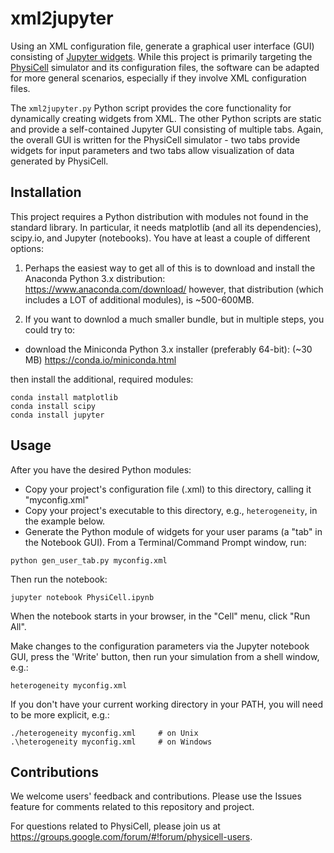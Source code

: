 # xml2jupyter
Using an XML configuration file, generate a graphical user interface (GUI) consisting of [Jupyter widgets](https://ipywidgets.readthedocs.io/en/stable/index.html). While this project is primarily targeting the [PhysiCell](http://physicell.mathcancer.org/) simulator and its configuration files, the software can be adapted for more general scenarios, especially if they involve XML configuration files.

The ```xml2jupyter.py``` Python script provides the core functionality for dynamically creating widgets from XML. The other Python scripts are static and provide a self-contained Jupyter GUI consisting of multiple tabs. Again, the overall GUI is written for the PhysiCell simulator - two tabs provide widgets for input parameters and two tabs allow visualization of data generated by PhysiCell.

<!--
If you simply want to try the notebook, without downloading anything, try clicking on this Binder badge [![Binder](https://img.shields.io/badge/PhysiCell-JupyterGUI-E66581.svg)](https://mybinder.org/v2/gh/rheiland/xml2gui/master?filepath=PhysiCell.ipynb) to run it from your browser.
-->

<!--
[![Binder](https://mybinder.org/badge.svg)](https://mybinder.org/v2/gh/rheiland/xml2gui/master?filepath=PhysiCell.ipynb) Click the binder badge to play with the notebook from your browser without installing anything.
-->

## Installation
This project requires a Python distribution with modules not found in the standard
library. In particular, it needs matplotlib (and all its dependencies), scipy.io, and Jupyter (notebooks). You have at least a couple of different options:

1) Perhaps the easiest way to get all of this is to download and install the Anaconda Python 3.x distribution:
https://www.anaconda.com/download/
however, that distribution (which includes a LOT of additional modules), is ~500-600MB.

2) If you want to downlod a much smaller bundle, but in multiple steps, you could try to:
- download the Miniconda Python 3.x installer (preferably 64-bit):  (~30 MB)
https://conda.io/miniconda.html

then install the additional, required modules:
```
conda install matplotlib
conda install scipy
conda install jupyter
```

## Usage
After you have the desired Python modules:

- Copy your project's configuration file (.xml) to this directory, calling it "myconfig.xml"
- Copy your project's executable to this directory, e.g., ```heterogeneity```, in the example below.
- Generate the Python module of widgets for your user params (a "tab" in the Notebook GUI). From a Terminal/Command Prompt window, run:

```python gen_user_tab.py myconfig.xml```

Then run the notebook:

```jupyter notebook PhysiCell.ipynb```


When the notebook starts in your browser, in the "Cell" menu, click "Run All".

Make changes to the configuration parameters via the Jupyter notebook GUI, press the 'Write' button, then run your simulation from a shell window, e.g.:

```
heterogeneity myconfig.xml
```
If you don't have your current working directory in your PATH, you will need to be more explicit, e.g.:
```
./heterogeneity myconfig.xml     # on Unix
.\heterogeneity myconfig.xml     # on Windows
```
## Contributions

We welcome users' feedback and contributions. Please use the Issues feature for comments related to this repository and project.

For questions related to PhysiCell, please join us at https://groups.google.com/forum/#!forum/physicell-users.
